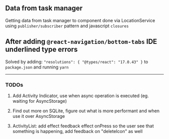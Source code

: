 ## Data from task manager

Getting data from task manager to component done via LocationService using `publisher/subscriber` pattern and javascript `closures`

## After adding `@react-navigation/bottom-tabs` IDE underlined type errors

Solved by adding: `"resolutions": { "@types/react": "17.0.43" }` to `package.json` and running `yarn`

---

### TODOs

1. Add Activity Indicator, use when async operation is executed (eg. waiting for AsyncStorage)

2. Find out more on SQLite, figure out what is more performant and when use it over AsyncStorage

3. ActivityList: add effect feedback effect onPress so the user see that something is happening, add feedback on "deleteIcon" as well
